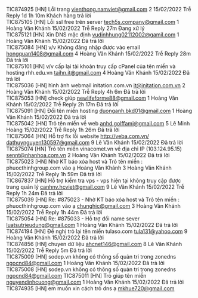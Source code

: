 TIC874925
[HN]	Lỗi trang
vienthong.namviet@gmail.com	2		15/02/2022
Trễ Reply 1d 1h 10m	Khách hàng trả lời	
	TIC875105
[HN]	Lỗi ssl free trên server
tech5s.company@gmail.com	1	Hoàng Văn Khánh	15/02/2022
Trễ Reply 27m	Đang xử lý	
	TIC875121
[HN]	Xin DNS mặc định
vudinhhung02112002@gamil.com	1	Hoàng Văn Khánh	15/02/2022
	Đã trả lời	
	TIC875084
[HN]	v/v Không đăng nhập được vào email
hongquan1408@gmail.com	4	Hoàng Văn Khánh	15/02/2022
Trễ Reply 28m	Đã trả lời	
	TIC875101
[HN]	v/v cấp lại tài khoản truy cấp cPanel của tên miền và hosting rhh.edu.vn
taihn.it@gmail.com	4	Hoàng Văn Khánh	15/02/2022
	Đã trả lời	
	TIC875036
[HN]	hình ảnh webmail initation.com.vn
it@initation.com.vn	2	Hoàng Văn Khánh	15/02/2022
Trễ Reply 4h 6m	Đã trả lời	
	TIC875053
[HN]	check giúp
newlifeforme88@gmail.com	1	Hoàng Văn Khánh	15/02/2022
Trễ Reply 2h 17m	Đã trả lời	
	TIC875091
[HN]	Đổi tên miền hosting
duonganh.bkd01@gmail.com	1	Hoàng Văn Khánh	15/02/2022
	Đã trả lời	
	TIC875042
[HN]	Trỏ tên miền về web
anhd.golffami@gmail.com	5	Lê Minh Hoàng	15/02/2022
Trễ Reply 1h 26m	Đã trả lời	
	TIC875064
[HN]	Hỗ trợ fix lỗi website http://veba.com.vn/
dathuynguyen130597@gmail.com	9	Lê Văn Khánh	15/02/2022
	Đã trả lời	
	TIC875074
[HN]	Trỏ tên miền vinacomet.vn về địa chỉ IP (103.124.95.15)
sennt@nhanhoa.com.vn	2	Hoàng Văn Khánh	15/02/2022
	Đã trả lời	
	TIC875023
[HN]	Nhờ KT báo xóa host và Trỏ tên miền : phuocthinhgroup.com vào ạ
Hoàng Văn Khánh	3	Hoàng Văn Khánh	15/02/2022
Trễ Reply 1h 59m	Đã trả lời	
	TIC867837
[HN]	Hỗ trợ kiểm tra vps - vps hiện tại không truy cập được trang quản lý
canhnv.hcviet@gmail.com	9	Lê Văn Khánh	15/02/2022
Trễ Reply 1h 24m	Đã trả lời	
	TIC875039
[HN]	Re: #875023 - Nhờ KT báo xóa host và Trỏ tên miền : phuocthinhgroup.com vào ạ
chunghic@gmail.com	3	Hoàng Văn Khánh	15/02/2022
Trễ Reply 1h 44m	Đã trả lời	
	TIC875054
[HN]	Re: #875033 - Hỗ trợ đổi name sever
luatsutrieudung@gmail.com	1	Hoàng Văn Khánh	15/02/2022
	Đã trả lời	
	TIC874194
[HN]	Đề nghị trỏ lại tên miền tulaso.com
tula131@yahoo.com	9	Hoàng Văn Khánh	15/02/2022
	Đã trả lời	
	TIC874856
[HN]	chuyen dữ liệu
ahcnet146@gmail.com	8	Lê Văn Khánh	15/02/2022
Trễ Reply 5m	Đã trả lời	
	TIC875009
[HN]	sodep.vn không có thông số quản tri trong zonedns
ngocnd84@gmail.com	1	Hoàng Văn Khánh	15/02/2022
	Đã trả lời	
	TIC875008
[HN]	sodep.vn không có thông số quản tri trong zonedns
ngocnd84@gmail.com
	TIC875011
[HN]	Trỏ giúp tên miền
nguyendinhcuong@gmail.com	1	Hoàng Văn Khánh	15/02/2022
	Đã trả lời	
	TIC874935
[HN]	em muốn xin cách trỏ dns ạ
mkhue720@gmail.com
